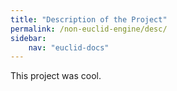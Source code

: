 ```yaml
---
title: "Description of the Project"
permalink: /non-euclid-engine/desc/
sidebar:
    nav: "euclid-docs"
---
```


This project was cool.